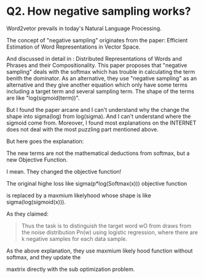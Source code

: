 # Q2. How negative sampling works?

Word2vetor prevails in today's Natural Language Processing.

The concept of "negative sampling" originates from the paper: Efficient Estimation of Word Representations in Vector Space.

And discussed in detail in : Distributed Representations of Words and Phrases and their Compositionality. This paper
proposes that "negative sampling" deals with the softmax which has trouble in calculating the term benith the dominator.
As an alternative, they use "negative sampling" as an alternative and they give another equation which only have some 
terms including a target term and several sampling term. The shape of the terms are like "log(sigmoid(term))".

But I found the paper arcane and I can't understand why the change the shape into sigma(log) from log(sigma).
And I can't understand where the sigmoid come from. Moreover, I found most explanations on the INTERNET does not deal
with the most puzzling part mentioned above.

But here goes the explanation:

The new terms are not the mathematical deductions from softmax, but a new Objective Function.

I mean. They changed the objective function!

The original highe loss like sigma(p*log(Softmax(x))) objective function 

is replaced by a maxmium likelyhood whose shape is like sigma(log(sigmoid(x))).

As they claimed:
>
>Thus the task is to
>distinguish the target word wO from draws from the noise distribution Pn(w) 
>using logistic regression, where there are k negative samples for each data sample.
>

As the above explanation, they use maxmium likely hood function without softmax, and they update the

maxtrix directly with the sub optimization problem.
